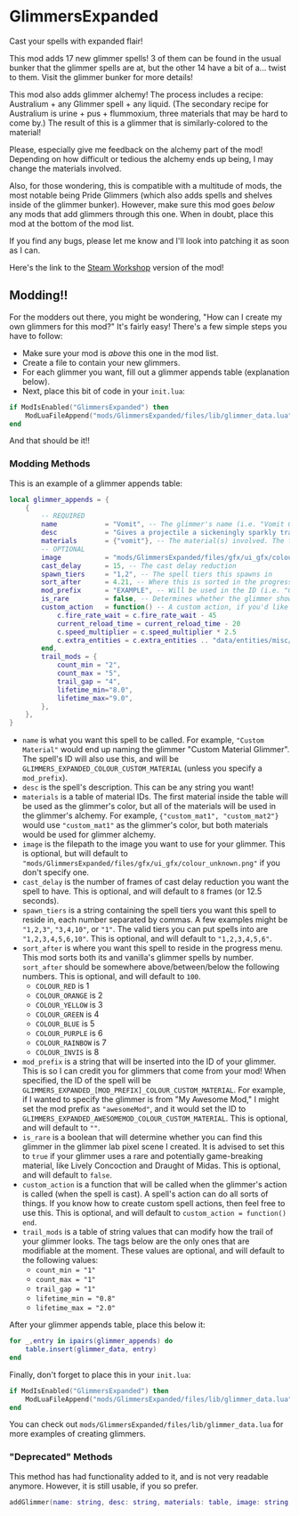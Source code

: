 # GlimmersExpanded
Cast your spells with expanded flair!

This mod adds 17 new glimmer spells! 3 of them can be found in the usual bunker that the glimmer spells are at, but the other 14 have a bit of a... twist to them. Visit the glimmer bunker for more details!

This mod also adds glimmer alchemy! The process includes a recipe: Australium + any Glimmer spell + any liquid. (The secondary recipe for Australium is urine + pus + flummoxium, three materials that may be hard to come by.) The result of this is a glimmer that is similarly-colored to the material!

Please, especially give me feedback on the alchemy part of the mod! Depending on how difficult or tedious the alchemy ends up being, I may change the materials involved.

Also, for those wondering, this is compatible with a multitude of mods, the most notable being Pride Glimmers (which also adds spells and shelves inside of the glimmer bunker). However, make sure this mod goes *below* any mods that add glimmers through this one. When in doubt, place this mod at the bottom of the mod list.

If you find any bugs, please let me know and I'll look into patching it as soon as I can.

Here's the link to the [Steam Workshop](https://steamcommunity.com/sharedfiles/filedetails/?id=3316355233) version of the mod!

## Modding!!
For the modders out there, you might be wondering, "How can I create my own glimmers for this mod?" It's fairly easy! There's a few simple steps you have to follow: 
- Make sure your mod is *above* this one in the mod list.
- Create a file to contain your new glimmers.
- For each glimmer you want, fill out a glimmer appends table (explanation below).
- Next, place this bit of code in your `init.lua`:
```lua
if ModIsEnabled("GlimmersExpanded") then
	ModLuaFileAppend("mods/GlimmersExpanded/files/lib/glimmer_data.lua", "mods/your_mod/path/to/your/file.lua")
end
```

And that should be it!!

### Modding Methods
This is an example of a glimmer appends table:
```lua
local glimmer_appends = {
    {
        -- REQUIRED
        name            = "Vomit", -- The glimmer's name (i.e. "Vomit Glimmer"). Will also be used in the ID (i.e. "GLIIMMERS_EXPANDED_COLOUR_VOMIT")
        desc            = "Gives a projectile a sickeningly sparkly trail", -- The glimmer's description
        materials       = {"vomit"}, -- The material(s) involved. The first one will color the glimmer, and the rest are used in glimmer alchemy.
        -- OPTIONAL
        image           = "mods/GlimmersExpanded/files/gfx/ui_gfx/colour_vomit.png", -- The filepath to the spell icon
        cast_delay      = 15, -- The cast delay reduction
        spawn_tiers     = "1,2", -- The spell tiers this spawns in
        sort_after      = 4.21, -- Where this is sorted in the progress menu
        mod_prefix      = "EXAMPLE", -- Will be used in the ID (i.e. "GLIMMERS_EXPANDED_EXAMPLE_COLOUR_VOMIT")
        is_rare         = false, -- Determines whether the glimmer shows up in the glimmer lab
        custom_action   = function() -- A custom action, if you'd like to specify one
            c.fire_rate_wait = c.fire_rate_wait - 45
			current_reload_time = current_reload_time - 20
			c.speed_multiplier = c.speed_multiplier * 2.5
			c.extra_entities = c.extra_entities .. "data/entities/misc/clusterbomb.xml,"
        end,
        trail_mods = {
            count_min = "2",
            count_max = "5",
            trail_gap = "4",
            lifetime_min="8.0",
            lifetime_max="9.0",
        },
    },
}
```
- `name` is what you want this spell to be called. For example, `"Custom Material"` would end up naming the glimmer "Custom Material Glimmer". The spell's ID will also use this, and will be `GLIMMERS_EXPANDED_COLOUR_CUSTOM_MATERIAL` (unless you specify a `mod_prefix`).
- `desc` is the spell's description. This can be any string you want!
- `materials` is a table of material IDs. The first material inside the table will be used as the glimmer's color, but all of the materials will be used in the glimmer's alchemy. For example, `{"custom_mat1", "custom_mat2"}` would use `"custom_mat1"` as the glimmer's color, but both materials would be used for glimmer alchemy.
- `image` is the filepath to the image you want to use for your glimmer. This is optional, but will default to `"mods/GlimmersExpanded/files/gfx/ui_gfx/colour_unknown.png"` if you don't specify one.
- `cast_delay` is the number of frames of cast delay reduction you want the spell to have. This is optional, and will default to `8` frames (or 12.5 seconds).
- `spawn_tiers` is a string containing the spell tiers you want this spell to reside in, each number separated by commas. A few examples might be `"1,2,3"`, `"3,4,10"`, or `"1"`. The valid tiers you can put spells into are `"1,2,3,4,5,6,10"`. This is optional, and will default to `"1,2,3,4,5,6"`.
- `sort_after` is where you want this spell to reside in the progress menu. This mod sorts both its and vanilla's glimmer spells by number. `sort_after` should be somewhere above/between/below the following numbers. This is optional, and will default to `100`.
  - `COLOUR_RED` is 1
  - `COLOUR_ORANGE` is 2
  - `COLOUR_YELLOW` is 3
  - `COLOUR_GREEN` is 4
  - `COLOUR_BLUE` is 5
  - `COLOUR_PURPLE` is 6
  - `COLOUR_RAINBOW` is 7
  - `COLOUR_INVIS` is 8
- `mod_prefix` is a string that will be inserted into the ID of your glimmer. This is so I can credit you for glimmers that come from your mod! When specified, the ID of the spell will be `GLIMMERS_EXPANDED_[MOD_PREFIX]_COLOUR_CUSTOM_MATERIAL`. For example, if I wanted to specify the glimmer is from "My Awesome Mod," I might set the mod prefix as `"awesomeMod"`, and it would set the ID to `GLIMMERS_EXPANDED_AWESOMEMOD_COLOUR_CUSTOM_MATERIAL`. This is optional, and will default to `""`.
- `is_rare` is a boolean that will determine whether you can find this glimmer in the glimmer lab pixel scene I created. It is advised to set this to `true` if your glimmer uses a rare and potentially game-breaking material, like Lively Concoction and Draught of Midas. This is optional, and will default to `false`.
- `custom_action` is a function that will be called when the glimmer's action is called (when the spell is cast). A spell's action can do all sorts of things. If you know how to create custom spell actions, then feel free to use this. This is optional, and will default to `custom_action = function() end`.
- `trail_mods` is a table of string values that can modify how the trail of your glimmer looks. The tags below are the only ones that are modifiable at the moment. These values are optional, and will default to the following values:
  - `count_min = "1"`
  - `count_max = "1"`
  - `trail_gap = "1"`
  - `lifetime_min = "0.8"`
  - `lifetime_max = "2.0"`

After your glimmer appends table, place this below it:
```lua
for _,entry in ipairs(glimmer_appends) do
    table.insert(glimmer_data, entry)
end
```
Finally, don't forget to place this in your `init.lua`:
```lua
if ModIsEnabled("GlimmersExpanded") then
	ModLuaFileAppend("mods/GlimmersExpanded/files/lib/glimmer_data.lua", "mods/your_mod/path/to/your/file.lua")
end
```

You can check out `mods/GlimmersExpanded/files/lib/glimmer_data.lua` for more examples of creating glimmers.

### "Deprecated" Methods
This method has had functionality added to it, and is not very readable anymore. However, it is still usable, if you so prefer.
```lua
addGlimmer(name: string, desc: string, materials: table, image: string, cast_delay: number, spawn_tiers: string, sort_after: number, mod_prefix: string, is_rare: boolean, custom_action: function, trail_mods: table)
```